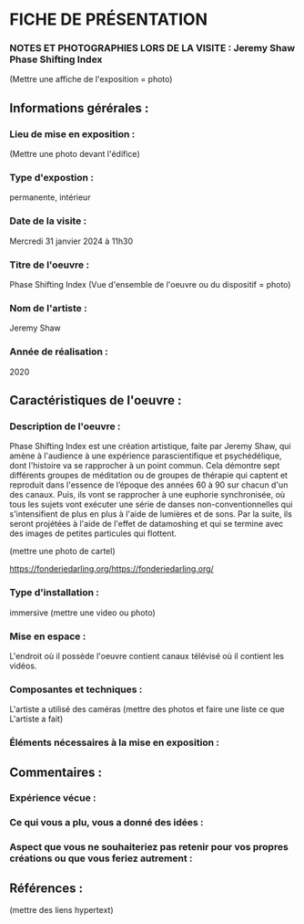 # FICHE DE PRÉSENTATION


### NOTES ET PHOTOGRAPHIES LORS DE LA VISITE : Jeremy Shaw Phase Shifting Index
(Mettre une affiche de l'exposition = photo)

## Informations gérérales :

### Lieu de mise en exposition :
(Mettre une photo devant l'édifice)

### Type d'expostion :
permanente, intérieur

### Date de la visite :
Mercredi 31 janvier 2024 à 11h30

### Titre de l'oeuvre :
Phase Shifting Index
(Vue d'ensemble de l'oeuvre ou du dispositif = photo)

### Nom de l'artiste :
Jeremy Shaw

### Année de réalisation :
2020


## Caractéristiques de l'oeuvre :

### Description de l'oeuvre :
Phase Shifting Index est une création artistique, faite par Jeremy Shaw, qui amène à l'audience à une expérience parascientifique et psychédélique, dont l'histoire va se rapprocher à un point commun. Cela démontre sept différents groupes de méditation ou de groupes de thérapie qui captent et reproduit dans l'essence de l’époque des années 60 à 90 sur chacun d'un des canaux. Puis, ils vont se rapprocher à une euphorie synchronisée, où tous les sujets vont exécuter une série de danses non-conventionnelles qui s'intensifient de plus en plus à l'aide de lumières et de sons. Par la suite, ils seront projétées à l'aide de l'effet de datamoshing et qui se termine avec des images de petites particules qui flottent.

(mettre une photo de cartel)

https://fonderiedarling.org/https://fonderiedarling.org/

### Type d'installation :
immersive
(mettre une video ou photo)

### Mise en espace :
L'endroit où il possède l'oeuvre contient canaux télévisé où il contient les vidéos.

### Composantes et techniques :
L'artiste a utilisé des caméras
(mettre des photos et faire une liste ce que L'artiste a fait)

### Éléments nécessaires à la mise en exposition :


## Commentaires :

### Expérience vécue :

### Ce qui vous a plu, vous a donné des idées :

### Aspect que vous ne souhaiteriez pas retenir pour vos propres créations ou que vous feriez autrement :


## Références :
(mettre des liens hypertext)
